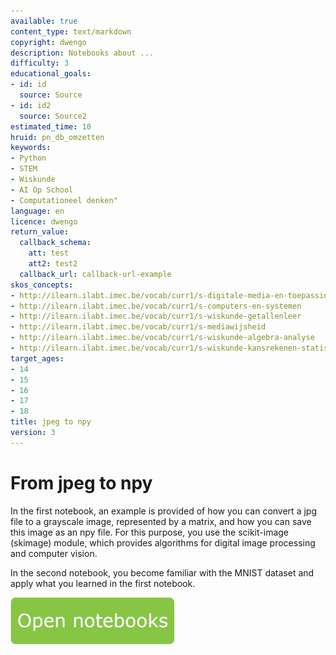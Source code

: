 ```yaml
---
available: true
content_type: text/markdown
copyright: dwengo
description: Notebooks about ...
difficulty: 3
educational_goals:
- id: id
  source: Source
- id: id2
  source: Source2
estimated_time: 10
hruid: pn_db_omzetten
keywords:
- Python
- STEM
- Wiskunde
- AI Op School
- Computationeel denken"
language: en
licence: dwengo
return_value:
  callback_schema:
    att: test
    att2: test2
  callback_url: callback-url-example
skos_concepts:
- http://ilearn.ilabt.imec.be/vocab/curr1/s-digitale-media-en-toepassingen
- http://ilearn.ilabt.imec.be/vocab/curr1/s-computers-en-systemen
- http://ilearn.ilabt.imec.be/vocab/curr1/s-wiskunde-getallenleer
- http://ilearn.ilabt.imec.be/vocab/curr1/s-mediawijsheid
- http://ilearn.ilabt.imec.be/vocab/curr1/s-wiskunde-algebra-analyse
- http://ilearn.ilabt.imec.be/vocab/curr1/s-wiskunde-kansrekenen-statistiek
target_ages:
- 14
- 15
- 16
- 17
- 18
title: jpeg to npy
version: 3
---
```

# From jpeg to npy

In the first notebook, an example is provided of how you can convert a jpg file to a grayscale image, represented by a matrix, and how you can save this image as an npy file. For this purpose, you use the scikit-image (skimage) module, which provides algorithms for digital image processing and computer vision.

In the second notebook, you become familiar with the MNIST dataset and apply what you learned in the first notebook.

[![](embed/Knop.png "Button")](https://kiks.ilabt.imec.be/jupyterhub/?id=1510_en "Notebooks jpeg to npy")